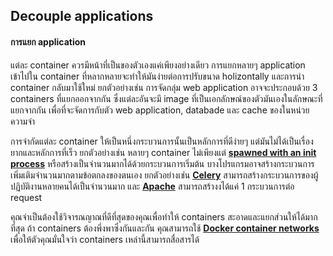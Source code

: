 ## Decouple applications

#### การแยก application

แต่ละ container ควรมีหน้าที่เป็นของตัวเองแค่เพียงอย่างเดียว การแยกหลายๆ application เข้าไปใน container ที่หลากหลายจะทำให้มันง่ายต่อการปรับขนาด holizontally และการนำ container กลับมาใช้ใหม่ ยกตัวอย่างเช่น การจัดกลุ่ม web application อาจจะประกอบด้วย 3 containers ที่แยกออกจากกัน ซึ่งแต่ละอันจะมี image ที่เป็นเอกลักษณ์ของตัวมันเองในลักษณะที่แยกจากกัน เพื่อที่จะจัดการกับตัว web application, databade และ cache ของในหน่วยความจำ

การจำกัดแต่ละ container ให้เป็นหนึ่งกระบวนการนั้นเป็นหลักการที่ดีง่ายๆ แต่มันไม่ได้เป็นเรื่องยากและหลักการที่เร็ว ยกตัวอย่างเช่น หลายๆ container ไม่เพียงแต่ **[spawned with an init process](https://docs.docker.com/engine/reference/run/#specify-an-init-process)** หรือสร้างเป็นจำนวนมากได้ด้วยกระบวนการเริ่มต้น บางโปรแกรมอาจสร้างกระบวนการเพิ่มเติมจำนวนมากตามข้อตกลงของตนเอง ยกตัวอย่างเช่น **[Celery](http://www.celeryproject.org/)** สามารถสร้างกระบวนการของผู้ปฏิบัติงานหลายคนได้เป็นจำนวนมาก และ **[Apache](https://httpd.apache.org/)** สามารถสร้างงได้แค่ 1 กระบวนการต่อ request

คุณจำเป็นต้องใช้วิจารณญาณที่ดีที่สุดของคุณเพื่อทำให้ containers สะอาดและแยกส่วนให้ได้มากที่สุด ถ้า containers ต้องพึ่งพาซึ่งกันและกัน คุณสามารถใช้ **[Docker container networks](https://docs.docker.com/network/)** เพื่อให้ตัวคุณมั่นใจว่า containers เหล่านี้สามารถสื่อสารได้
